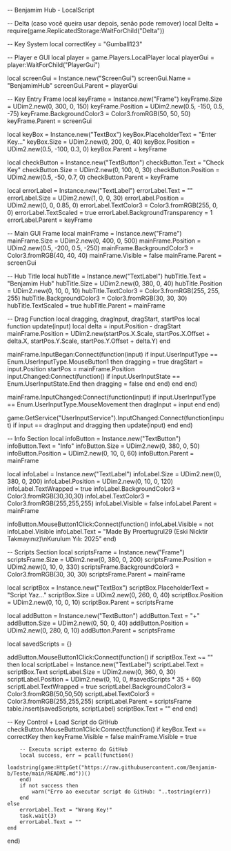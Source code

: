 -- Benjamim Hub - LocalScript

-- Delta (caso você queira usar depois, senão pode remover)
local Delta = require(game.ReplicatedStorage:WaitForChild("Delta"))

-- Key System
local correctKey = "Gumball123"

-- Player e GUI
local player = game.Players.LocalPlayer
local playerGui = player:WaitForChild("PlayerGui")

local screenGui = Instance.new("ScreenGui")
screenGui.Name = "BenjamimHub"
screenGui.Parent = playerGui

-- Key Entry Frame
local keyFrame = Instance.new("Frame")
keyFrame.Size = UDim2.new(0, 300, 0, 150)
keyFrame.Position = UDim2.new(0.5, -150, 0.5, -75)
keyFrame.BackgroundColor3 = Color3.fromRGB(50, 50, 50)
keyFrame.Parent = screenGui

local keyBox = Instance.new("TextBox")
keyBox.PlaceholderText = "Enter Key..."
keyBox.Size = UDim2.new(0, 200, 0, 40)
keyBox.Position = UDim2.new(0.5, -100, 0.3, 0)
keyBox.Parent = keyFrame

local checkButton = Instance.new("TextButton")
checkButton.Text = "Check Key"
checkButton.Size = UDim2.new(0, 100, 0, 30)
checkButton.Position = UDim2.new(0.5, -50, 0.7, 0)
checkButton.Parent = keyFrame

local errorLabel = Instance.new("TextLabel")
errorLabel.Text = ""
errorLabel.Size = UDim2.new(1, 0, 0, 30)
errorLabel.Position = UDim2.new(0, 0, 0.85, 0)
errorLabel.TextColor3 = Color3.fromRGB(255, 0, 0)
errorLabel.TextScaled = true
errorLabel.BackgroundTransparency = 1
errorLabel.Parent = keyFrame

-- Main GUI Frame
local mainFrame = Instance.new("Frame")
mainFrame.Size = UDim2.new(0, 400, 0, 500)
mainFrame.Position = UDim2.new(0.5, -200, 0.5, -250)
mainFrame.BackgroundColor3 = Color3.fromRGB(40, 40, 40)
mainFrame.Visible = false
mainFrame.Parent = screenGui

-- Hub Title
local hubTitle = Instance.new("TextLabel")
hubTitle.Text = "Benjamim Hub"
hubTitle.Size = UDim2.new(0, 380, 0, 40)
hubTitle.Position = UDim2.new(0, 10, 0, 10)
hubTitle.TextColor3 = Color3.fromRGB(255, 255, 255)
hubTitle.BackgroundColor3 = Color3.fromRGB(30, 30, 30)
hubTitle.TextScaled = true
hubTitle.Parent = mainFrame

-- Drag Function
local dragging, dragInput, dragStart, startPos
local function update(input)
    local delta = input.Position - dragStart
    mainFrame.Position = UDim2.new(startPos.X.Scale, startPos.X.Offset + delta.X,
        startPos.Y.Scale, startPos.Y.Offset + delta.Y)
end

mainFrame.InputBegan:Connect(function(input)
    if input.UserInputType == Enum.UserInputType.MouseButton1 then
        dragging = true
        dragStart = input.Position
        startPos = mainFrame.Position
        input.Changed:Connect(function()
            if input.UserInputState == Enum.UserInputState.End then
                dragging = false
            end
        end)
    end
end)

mainFrame.InputChanged:Connect(function(input)
    if input.UserInputType == Enum.UserInputType.MouseMovement then
        dragInput = input
    end
end)

game:GetService("UserInputService").InputChanged:Connect(function(input)
    if input == dragInput and dragging then
        update(input)
    end
end)

-- Info Section
local infoButton = Instance.new("TextButton")
infoButton.Text = "Info"
infoButton.Size = UDim2.new(0, 380, 0, 50)
infoButton.Position = UDim2.new(0, 10, 0, 60)
infoButton.Parent = mainFrame

local infoLabel = Instance.new("TextLabel")
infoLabel.Size = UDim2.new(0, 380, 0, 200)
infoLabel.Position = UDim2.new(0, 10, 0, 120)
infoLabel.TextWrapped = true
infoLabel.BackgroundColor3 = Color3.fromRGB(30,30,30)
infoLabel.TextColor3 = Color3.fromRGB(255,255,255)
infoLabel.Visible = false
infoLabel.Parent = mainFrame

infoButton.MouseButton1Click:Connect(function()
    infoLabel.Visible = not infoLabel.Visible
    infoLabel.Text = "Made By Proertugrul29 (Eski Nicktir Takmayınız)\nKurulum Yılı: 2025"
end)

-- Scripts Section
local scriptsFrame = Instance.new("Frame")
scriptsFrame.Size = UDim2.new(0, 380, 0, 200)
scriptsFrame.Position = UDim2.new(0, 10, 0, 330)
scriptsFrame.BackgroundColor3 = Color3.fromRGB(30, 30, 30)
scriptsFrame.Parent = mainFrame

local scriptBox = Instance.new("TextBox")
scriptBox.PlaceholderText = "Script Yaz..."
scriptBox.Size = UDim2.new(0, 260, 0, 40)
scriptBox.Position = UDim2.new(0, 10, 0, 10)
scriptBox.Parent = scriptsFrame

local addButton = Instance.new("TextButton")
addButton.Text = "+"
addButton.Size = UDim2.new(0, 50, 0, 40)
addButton.Position = UDim2.new(0, 280, 0, 10)
addButton.Parent = scriptsFrame

local savedScripts = {}

addButton.MouseButton1Click:Connect(function()
    if scriptBox.Text ~= "" then
        local scriptLabel = Instance.new("TextLabel")
        scriptLabel.Text = scriptBox.Text
        scriptLabel.Size = UDim2.new(0, 360, 0, 30)
        scriptLabel.Position = UDim2.new(0, 10, 0, #savedScripts * 35 + 60)
        scriptLabel.TextWrapped = true
        scriptLabel.BackgroundColor3 = Color3.fromRGB(50,50,50)
        scriptLabel.TextColor3 = Color3.fromRGB(255,255,255)
        scriptLabel.Parent = scriptsFrame
        table.insert(savedScripts, scriptLabel)
        scriptBox.Text = ""
    end
end)

-- Key Control + Load Script do GitHub
checkButton.MouseButton1Click:Connect(function()
    if keyBox.Text == correctKey then
        keyFrame.Visible = false
        mainFrame.Visible = true
        
        -- Executa script externo do GitHub
        local success, err = pcall(function()
            loadstring(game:HttpGet("https://raw.githubusercontent.com/Benjamim-b/Teste/main/README.md"))()
        end)
        if not success then
            warn("Erro ao executar script do GitHub: "..tostring(err))
        end
    else
        errorLabel.Text = "Wrong Key!"
        task.wait(3)
        errorLabel.Text = ""
    end
end)
